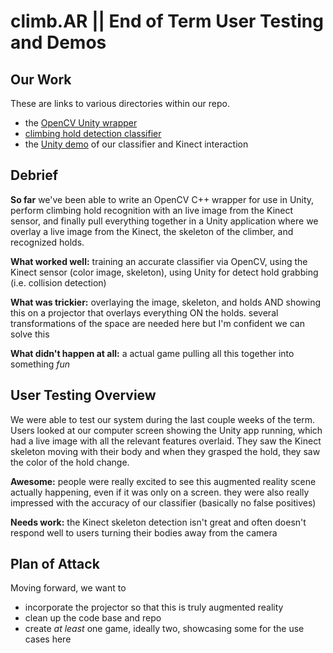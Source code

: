 # climb.AR || End of Term User Testing and Demos

## Our Work
These are links to various directories within our repo.
- the [OpenCV Unity wrapper](https://github.com/patxu/cs98-senior-project/tree/master/OpenCVUnity/OpenCVUnity)
- [climbing hold detection classifier](https://github.com/patxu/cs98-senior-project/tree/master/object_rec)
- the [Unity demo](https://github.com/patxu/cs98-senior-project/tree/master/climbARUnity) of our classifier and Kinect interaction


## Debrief
**So far** we've been able to write an OpenCV C++ wrapper for use in Unity, perform climbing hold recognition with an live image from the Kinect sensor, and finally pull everything together in a Unity application where we overlay a live image from the Kinect, the skeleton of the climber, and recognized holds.

**What worked well:** training an accurate classifier via OpenCV, using the Kinect sensor (color image, skeleton), using Unity for detect hold grabbing (i.e. collision detection)

**What was trickier:** overlaying the image, skeleton, and holds AND showing this on a projector that overlays everything ON the holds. several transformations of the space are needed here but I'm confident we can solve this

**What didn't happen at all:** a actual game pulling all this together into something *fun*

## User Testing Overview
We were able to test our system during the last couple weeks of the term. Users looked at our computer screen showing the Unity app running, which had a live image with all the relevant features overlaid. They saw the Kinect skeleton moving with their body and when they grasped the hold, they saw the color of the hold change.

**Awesome:** people were really excited to see this augmented reality scene actually happening, even if it was only on a screen. they were also really impressed with the accuracy of our classifier (basically no false positives)

**Needs work:** the Kinect skeleton detection isn't great and often doesn't respond well to users turning their bodies away from the camera

## Plan of Attack
Moving forward, we want to
- incorporate the projector so that this is truly augmented reality
- clean up the code base and repo
- create *at least* one game, ideally two, showcasing some for the use cases here
